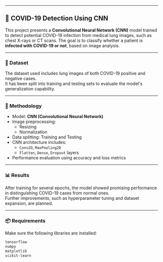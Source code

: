 

---

## 🧠 COVID-19 Detection Using CNN

This project presents a **Convolutional Neural Network (CNN)** model trained to detect potential COVID-19 infection from medical lung images, such as chest X-rays or CT scans. The goal is to classify whether a patient is **infected with COVID-19 or not**, based on image analysis.

---

### 📁 Dataset

The dataset used includes lung images of both COVID-19 positive and negative cases.  
It has been split into training and testing sets to evaluate the model's generalization capability.

---

### 🧪 Methodology

- Model: **CNN (Convolutional Neural Network)**
- Image preprocessing:
  - Resizing
  - Normalization
- Data splitting: Training and Testing
- CNN architecture includes:
  - `Conv2D`, `MaxPooling2D`
  - `Flatten`, `Dense`, `Dropout` layers
- Performance evaluation using accuracy and loss metrics

---

### 📊 Results

After training for several epochs, the model showed promising performance in distinguishing COVID-19 cases from normal ones.  
Further improvements, such as hyperparameter tuning and dataset expansion, are planned.

---

### 📦 Requirements

Make sure the following libraries are installed:

```bash
tensorflow
numpy
matplotlib
scikit-learn
```


